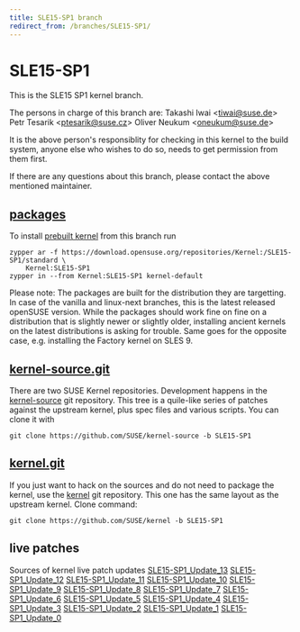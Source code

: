```yaml
---
title: SLE15-SP1 branch
redirect_from: /branches/SLE15-SP1/
---
```

# SLE15-SP1
This is the SLE15 SP1 kernel branch.

The persons in charge of this branch are:
Takashi Iwai <[tiwai@suse.de](mailto:tiwai@suse.de?subject=SLE15-SP1%20branch)>
Petr Tesarik <[ptesarik@suse.cz](mailto:ptesarik@suse.cz?subject=SLE15-SP1%20branch)>
Oliver Neukum <[oneukum@suse.de](mailto:oneukum@suse.de?subject=SLE15-SP1%20branch)>

It is the above person's responsiblity for checking in this kernel to
the build system, anyone else who wishes to do so, needs to get
permission from them first.

If there are any questions about this branch, please contact the above
mentioned maintainer.


## [packages](https://download.opensuse.org/repositories/Kernel:/SLE15-SP1)
To install
[prebuilt kernel](https://download.opensuse.org/repositories/Kernel:/SLE15-SP1)
from this branch run

```
zypper ar -f https://download.opensuse.org/repositories/Kernel:/SLE15-SP1/standard \
    Kernel:SLE15-SP1
zypper in --from Kernel:SLE15-SP1 kernel-default
```

Please note: The packages are built for the distribution they are
targetting. In case of the vanilla and linux-next branches, this is the
latest released openSUSE version. While the packages should work fine on
fine on a distribution that is slightly newer or slightly older,
installing ancient kernels on the latest distributions is asking for
trouble. Same goes for the opposite case, e.g. installing the Factory
kernel on SLES 9.

## [kernel-source.git](https://github.com/SUSE/kernel-source/tree/SLE15-SP1)
There are two SUSE Kernel repositories. Development happens in the
[kernel-source](https://github.com/SUSE/kernel-source/tree/SLE15-SP1)
git repository. This tree is a quile-like series of patches against the
upstream kernel, plus spec files and various scripts. You can clone it
with

```
git clone https://github.com/SUSE/kernel-source -b SLE15-SP1
```

## [kernel.git](https://github.com/SUSE/kernel/tree/SLE15-SP1)
If you just want to hack on the sources and do not need to package the
kernel, use the [kernel](https://github.com/SUSE/kernel/tree/SLE15-SP1)
git repository. This one has the same layout as the upstream kernel. Clone
command:

```
git clone https://github.com/SUSE/kernel -b SLE15-SP1
```

## live patches
Sources of kernel live patch updates [SLE15-SP1_Update_13](https://github.com/SUSE/kernel-livepatch/tree/SLE15-SP1_Update_13) [SLE15-SP1_Update_12](https://github.com/SUSE/kernel-livepatch/tree/SLE15-SP1_Update_12) [SLE15-SP1_Update_11](https://github.com/SUSE/kernel-livepatch/tree/SLE15-SP1_Update_11) [SLE15-SP1_Update_10](https://github.com/SUSE/kernel-livepatch/tree/SLE15-SP1_Update_10) [SLE15-SP1_Update_9](https://github.com/SUSE/kernel-livepatch/tree/SLE15-SP1_Update_9) [SLE15-SP1_Update_8](https://github.com/SUSE/kernel-livepatch/tree/SLE15-SP1_Update_8) [SLE15-SP1_Update_7](https://github.com/SUSE/kernel-livepatch/tree/SLE15-SP1_Update_7) [SLE15-SP1_Update_6](https://github.com/SUSE/kernel-livepatch/tree/SLE15-SP1_Update_6) [SLE15-SP1_Update_5](https://github.com/SUSE/kernel-livepatch/tree/SLE15-SP1_Update_5) [SLE15-SP1_Update_4](https://github.com/SUSE/kernel-livepatch/tree/SLE15-SP1_Update_4) [SLE15-SP1_Update_3](https://github.com/SUSE/kernel-livepatch/tree/SLE15-SP1_Update_3) [SLE15-SP1_Update_2](https://github.com/SUSE/kernel-livepatch/tree/SLE15-SP1_Update_2) [SLE15-SP1_Update_1](https://github.com/SUSE/kernel-livepatch/tree/SLE15-SP1_Update_1) [SLE15-SP1_Update_0](https://github.com/SUSE/kernel-livepatch/tree/SLE15-SP1_Update_0)
